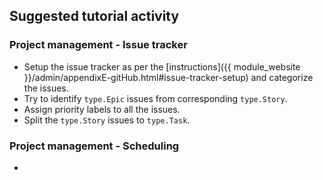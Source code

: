 ## Suggested tutorial activity

### Project management - Issue tracker

- Setup the issue tracker as per the [instructions]({{ module_website }}/admin/appendixE-gitHub.html#issue-tracker-setup) and categorize the issues.
- Try to identify `type.Epic` issues from corresponding `type.Story`.
- Assign priority labels to all the issues.
- Split the `type.Story` issues to `type.Task`.

### Project management - Scheduling

- 

